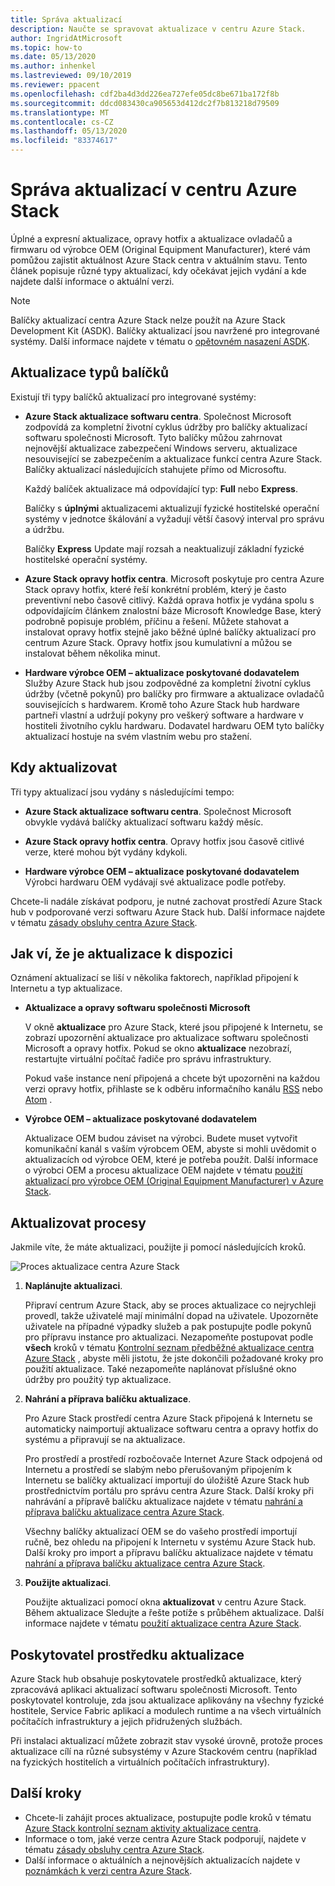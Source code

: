 ```yaml
---
title: Správa aktualizací
description: Naučte se spravovat aktualizace v centru Azure Stack.
author: IngridAtMicrosoft
ms.topic: how-to
ms.date: 05/13/2020
ms.author: inhenkel
ms.lastreviewed: 09/10/2019
ms.reviewer: ppacent
ms.openlocfilehash: cdf2ba4d3dd226ea727efe05dc8be671ba172f8b
ms.sourcegitcommit: ddcd083430ca905653d412dc2f7b813218d79509
ms.translationtype: MT
ms.contentlocale: cs-CZ
ms.lasthandoff: 05/13/2020
ms.locfileid: "83374617"
---
```

# <a name="manage-updates-in-azure-stack-hub"></a>Správa aktualizací v centru Azure Stack

Úplné a expresní aktualizace, opravy hotfix a aktualizace ovladačů a firmwaru od výrobce OEM (Original Equipment Manufacturer), které vám pomůžou zajistit aktuálnost Azure Stack centra v aktuálním stavu. Tento článek popisuje různé typy aktualizací, kdy očekávat jejich vydání a kde najdete další informace o aktuální verzi.

> [!Note]  
> Balíčky aktualizací centra Azure Stack nelze použít na Azure Stack Development Kit (ASDK). Balíčky aktualizací jsou navržené pro integrované systémy. Další informace najdete v tématu o [opětovném nasazení ASDK](https://docs.microsoft.com/azure-stack/asdk/asdk-redeploy).

## <a name="update-package-types"></a>Aktualizace typů balíčků

Existují tři typy balíčků aktualizací pro integrované systémy:

- **Azure Stack aktualizace softwaru centra**. Společnost Microsoft zodpovídá za kompletní životní cyklus údržby pro balíčky aktualizací softwaru společnosti Microsoft. Tyto balíčky můžou zahrnovat nejnovější aktualizace zabezpečení Windows serveru, aktualizace nesouvisející se zabezpečením a aktualizace funkcí centra Azure Stack. Balíčky aktualizací následujících stahujete přímo od Microsoftu.

    Každý balíček aktualizace má odpovídající typ: **Full** nebo **Express**.

    Balíčky s **úplnými** aktualizacemi aktualizují fyzické hostitelské operační systémy v jednotce škálování a vyžadují větší časový interval pro správu a údržbu.

    Balíčky **Express** Update mají rozsah a neaktualizují základní fyzické hostitelské operační systémy.

- **Azure Stack opravy hotfix centra**. Microsoft poskytuje pro centra Azure Stack opravy hotfix, které řeší konkrétní problém, který je často preventivní nebo časově citlivý. Každá oprava hotfix je vydána spolu s odpovídajícím článkem znalostní báze Microsoft Knowledge Base, který podrobně popisuje problém, příčinu a řešení. Můžete stahovat a instalovat opravy hotfix stejně jako běžné úplné balíčky aktualizací pro centrum Azure Stack. Opravy hotfix jsou kumulativní a můžou se instalovat během několika minut.

- **Hardware výrobce OEM – aktualizace poskytované dodavatelem** Služby Azure Stack hub jsou zodpovědné za kompletní životní cyklus údržby (včetně pokynů) pro balíčky pro firmware a aktualizace ovladačů souvisejících s hardwarem. Kromě toho Azure Stack hub hardware partneři vlastní a udržují pokyny pro veškerý software a hardware v hostiteli životního cyklu hardwaru. Dodavatel hardwaru OEM tyto balíčky aktualizací hostuje na svém vlastním webu pro stažení.

## <a name="when-to-update"></a>Kdy aktualizovat

Tři typy aktualizací jsou vydány s následujícími tempo:

- **Azure Stack aktualizace softwaru centra**. Společnost Microsoft obvykle vydává balíčky aktualizací softwaru každý měsíc.

- **Azure Stack opravy hotfix centra**. Opravy hotfix jsou časově citlivé verze, které mohou být vydány kdykoli.

- **Hardware výrobce OEM – aktualizace poskytované dodavatelem** Výrobci hardwaru OEM vydávají své aktualizace podle potřeby.

Chcete-li nadále získávat podporu, je nutné zachovat prostředí Azure Stack hub v podporované verzi softwaru Azure Stack hub. Další informace najdete v tématu [zásady obsluhy centra Azure Stack](azure-stack-update-servicing-policy.md).

## <a name="how-to-know-an-update-is-available"></a>Jak ví, že je aktualizace k dispozici

Oznámení aktualizací se liší v několika faktorech, například připojení k Internetu a typ aktualizace.

- **Aktualizace a opravy softwaru společnosti Microsoft**

    V okně **aktualizace** pro Azure Stack, které jsou připojené k Internetu, se zobrazí upozornění aktualizace pro aktualizace softwaru společnosti Microsoft a opravy hotfix. Pokud se okno **aktualizace** nezobrazí, restartujte virtuální počítač řadiče pro správu infrastruktury.

    Pokud vaše instance není připojená a chcete být upozorněni na každou verzi opravy hotfix, přihlaste se k odběru informačního kanálu [RSS](https://support.microsoft.com/app/content/api/content/feeds/sap/en-us/32d322a8-acae-202d-e9a9-7371dccf381b/rss) nebo [Atom](https://support.microsoft.com/app/content/api/content/feeds/sap/en-us/32d322a8-acae-202d-e9a9-7371dccf381b/atom) .

- **Výrobce OEM – aktualizace poskytované dodavatelem**

    Aktualizace OEM budou záviset na výrobci. Budete muset vytvořit komunikační kanál s vaším výrobcem OEM, abyste si mohli uvědomit o aktualizacích od výrobce OEM, které je potřeba použít. Další informace o výrobci OEM a procesu aktualizace OEM najdete v tématu [použití aktualizací pro výrobce OEM (Original Equipment Manufacturer) v Azure Stack](azure-stack-update-oem.md).

## <a name="update-processes"></a>Aktualizovat procesy

Jakmile víte, že máte aktualizaci, použijte ji pomocí následujících kroků.

![Proces aktualizace centra Azure Stack](./media/azure-stack-updates/azure-stack-update-process.svg)

1. **Naplánujte aktualizaci**.

    Připraví centrum Azure Stack, aby se proces aktualizace co nejrychleji provedl, takže uživatelé mají minimální dopad na uživatele. Upozorněte uživatele na případné výpadky služeb a pak postupujte podle pokynů pro přípravu instance pro aktualizaci. Nezapomeňte postupovat podle **všech** kroků v tématu [Kontrolní seznam předběžné aktualizace centra Azure Stack](release-notes-checklist.md) , abyste měli jistotu, že jste dokončili požadované kroky pro použití aktualizace. Také nezapomeňte naplánovat příslušné okno údržby pro použitý typ aktualizace.

2. **Nahrání a příprava balíčku aktualizace**.

    Pro Azure Stack prostředí centra Azure Stack připojená k Internetu se automaticky naimportují aktualizace softwaru centra a opravy hotfix do systému a připravují se na aktualizace.

    Pro prostředí a prostředí rozbočovače Internet Azure Stack odpojená od Internetu a prostředí se slabým nebo přerušovaným připojením k Internetu se balíčky aktualizací importují do úložiště Azure Stack hub prostřednictvím portálu pro správu centra Azure Stack. Další kroky při nahrávání a přípravě balíčku aktualizace najdete v tématu [nahrání a příprava balíčku aktualizace centra Azure Stack](azure-stack-update-prepare-package.md).

    Všechny balíčky aktualizací OEM se do vašeho prostředí importují ručně, bez ohledu na připojení k Internetu v systému Azure Stack hub. Další kroky pro import a přípravu balíčku aktualizace najdete v tématu [nahrání a příprava balíčku aktualizace centra Azure Stack](azure-stack-update-prepare-package.md).

3. **Použijte aktualizaci**.

    Použijte aktualizaci pomocí okna **aktualizovat** v centru Azure Stack. Během aktualizace Sledujte a řešte potíže s průběhem aktualizace. Další informace najdete v tématu [použití aktualizace centra Azure Stack](azure-stack-apply-updates.md).

## <a name="the-update-resource-provider"></a>Poskytovatel prostředku aktualizace

Azure Stack hub obsahuje poskytovatele prostředků aktualizace, který zpracovává aplikaci aktualizací softwaru společnosti Microsoft. Tento poskytovatel kontroluje, zda jsou aktualizace aplikovány na všechny fyzické hostitele, Service Fabric aplikací a modulech runtime a na všech virtuálních počítačích infrastruktury a jejich přidružených službách.

Při instalaci aktualizací můžete zobrazit stav vysoké úrovně, protože proces aktualizace cílí na různé subsystémy v Azure Stackovém centru (například na fyzických hostitelích a virtuálních počítačích infrastruktury).

## <a name="next-steps"></a>Další kroky

- Chcete-li zahájit proces aktualizace, postupujte podle kroků v tématu [Azure Stack kontrolní seznam aktivity aktualizace centra](release-notes-checklist.md).
- Informace o tom, jaké verze centra Azure Stack podporují, najdete v tématu [zásady obsluhy centra Azure Stack](azure-stack-servicing-policy.md).  
- Další informace o aktuálních a nejnovějších aktualizacích najdete v [poznámkách k verzi centra Azure Stack](release-notes.md).
